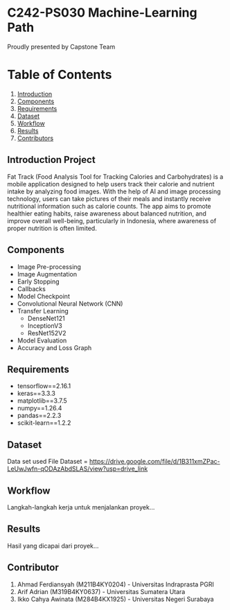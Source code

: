# C242-PS030 Machine-Learning Path
Proudly presented by Capstone Team

# Table of Contents
1. [Introduction](#introduction)
2. [Components](#components)
3. [Requirements](#Requirements)
5. [Dataset](#dataset)
6. [Workflow](#workflow)
7. [Results](#results)
8. [Contributors](#contributor)


## Introduction Project
Fat Track (Food Analysis Tool for Tracking Calories and Carbohydrates) is a mobile application designed to help users track their calorie and nutrient intake by analyzing food images. With the help of AI and image processing technology, users can take pictures of their meals and instantly receive nutritional information such as calorie counts. The app aims to promote healthier eating habits, raise awareness about balanced nutrition, and improve overall well-being, particularly in Indonesia, where awareness of proper nutrition is often limited.





## Components
- Image Pre-processing
- Image Augmentation
- Early Stopping
- Callbacks
- Model Checkpoint
- Convolutional Neural Network (CNN)
- Transfer Learning
  - DenseNet121
  - InceptionV3
  - ResNet152V2
- Model Evaluation
- Accuracy and Loss Graph



## Requirements
- tensorflow==2.16.1
- keras==3.3.3
- matplotlib==3.7.5
- numpy==1.26.4
- pandas==2.2.3  
- scikit-learn==1.2.2


## Dataset
Data set used
File Dataset = https://drive.google.com/file/d/1B311xmZPac-LeUwJwfn-qODAzAbdSLAS/view?usp=drive_link




## Workflow
Langkah-langkah kerja untuk menjalankan proyek...





## Results
Hasil yang dicapai dari proyek...







## Contributor
1. Ahmad Ferdiansyah (M211B4KY0204) - Universitas Indraprasta PGRI
2. Arif Adrian (M319B4KY0637) - Universitas Sumatera Utara
3. Ikko Cahya Awinata (M284B4KX1925) - Universitas Negeri Surabaya



